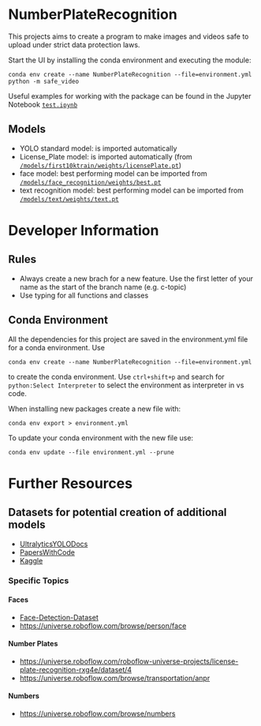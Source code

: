 # NumberPlateRecognition

This projects aims to create a program to make images and videos safe to upload under strict data protection laws.

Start the UI by installing the conda environment and executing the module:
```
conda env create --name NumberPlateRecognition --file=environment.yml
python -m safe_video
```
Useful examples for working with the package can be found in the Jupyter Notebook [`test.ipynb`](https://github.com/Cari1111/NumberPlateRecognition/blob/main/test.ipynb)

## Models

- YOLO standard model: is imported automatically
- License_Plate model: is imported automatically (from [`/models/first10ktrain/weights/licensePlate.pt`](https://github.com/Cari1111/NumberPlateRecognition/blob/main/models/first10ktrain/weights/licensePlate.pt))
- face model: best performing model can be imported from [`/models/face_recognition/weights/best.pt`](https://github.com/Cari1111/NumberPlateRecognition/blob/main/models/face_recognition/weights/best.pt)
- text recognition model: best performing model can be imported from [`/models/text/weights/text.pt`](https://github.com/Cari1111/NumberPlateRecognition/blob/main/models/text/weights/text.pt)

# Developer Information

## Rules

- Always create a new brach for a new feature. Use the first letter of your name as the start of the branch name (e.g. c-topic)
- Use typing for all functions and classes

## Conda Environment

All the dependencies for this project are saved in the environment.yml file for a conda environment. Use
```
conda env create --name NumberPlateRecognition --file=environment.yml
```
to create the conda environment. Use `ctrl+shift+p` and search for `python:Select Interpreter` to select the environment as interpreter in vs code.

When installing new packages create a new file with:
```
conda env export > environment.yml
```
To update your conda environment with the new file use:
```
conda env update --file environment.yml --prune
```

# Further Resources

## Datasets for potential creation of additional models
- [UltralyticsYOLODocs](https://docs.ultralytics.com/datasets/detect/#usage)
- [PapersWithCode](https://paperswithcode.com/datasets?task=object-detection&mod=images&page=1)
- [Kaggle](https://www.kaggle.com/datasets?tags=13207-Computer+Vision)

### Specific Topics
#### Faces
- [Face-Detection-Dataset](https://www.kaggle.com/datasets/fareselmenshawii/face-detection-dataset)
- <https://universe.roboflow.com/browse/person/face>

#### Number Plates
- <https://universe.roboflow.com/roboflow-universe-projects/license-plate-recognition-rxg4e/dataset/4>
- <https://universe.roboflow.com/browse/transportation/anpr>

#### Numbers
- <https://universe.roboflow.com/browse/numbers>
